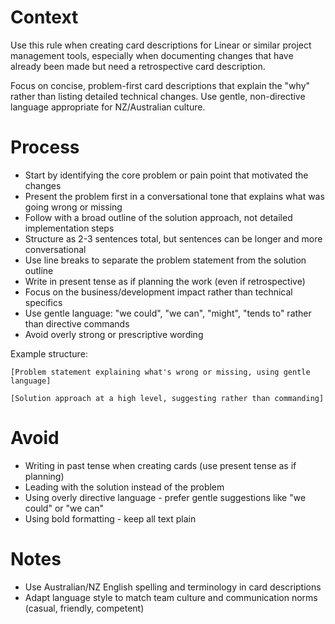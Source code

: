 # Context

Use this rule when creating card descriptions for Linear or similar project management tools, especially when documenting changes that have already been made but need a retrospective card description.

Focus on concise, problem-first card descriptions that explain the "why" rather than listing detailed technical changes. Use gentle, non-directive language appropriate for NZ/Australian culture.

# Process

- Start by identifying the core problem or pain point that motivated the changes
- Present the problem first in a conversational tone that explains what was going wrong or missing
- Follow with a broad outline of the solution approach, not detailed implementation steps
- Structure as 2-3 sentences total, but sentences can be longer and more conversational
- Use line breaks to separate the problem statement from the solution outline
- Write in present tense as if planning the work (even if retrospective)
- Focus on the business/development impact rather than technical specifics
- Use gentle language: "we could", "we can", "might", "tends to" rather than directive commands
- Avoid overly strong or prescriptive wording

Example structure:

```
[Problem statement explaining what's wrong or missing, using gentle language]

[Solution approach at a high level, suggesting rather than commanding]
```

# Avoid

- Writing in past tense when creating cards (use present tense as if planning)
- Leading with the solution instead of the problem
- Using overly directive language - prefer gentle suggestions like "we could" or "we can"
- Using bold formatting - keep all text plain

# Notes

- Use Australian/NZ English spelling and terminology in card descriptions
- Adapt language style to match team culture and communication norms (casual, friendly, competent)
